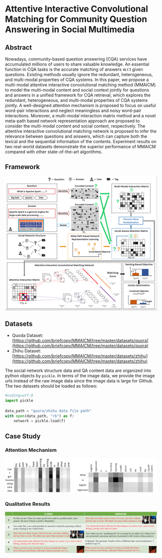 # Attentive Interactive Convolutional Matching for Community Question Answering in Social Multimedia


## Abstract

Nowadays, community-based question answering (CQA) services have accumulated millions of users to share valuable knowledge.
An essential function in CQA tasks is the accurate matching of answers w.r.t given questions.
Existing methods usually ignore the redundant, heterogeneous, and multi-modal properties of CQA systems.
In this paper, we propose a multi-modal attentive interactive convolutional matching method (MMAICM) to model the multi-modal content and social context jointly for questions and answers in a unified framework for CQA retrieval, which explores the redundant, heterogeneous, and multi-modal properties of CQA systems jointly.
A well-designed attention mechanism is proposed to focus on useful word-pair interactions and neglect meaningless and noisy word-pair interactions.
Moreover, a multi-modal interaction matrix method and a novel meta-path based network representation approach are proposed to consider the multi-modal content and social context, respectively.
The attentive interactive convolutional matching network is proposed to infer the relevance between questions and answers, which can capture both the lexical and the sequential information of the contents.
Experiment results on two real-world datasets demonstrate the superior performance of MMAICM compared with other
state-of-the-art algorithms.

## Framework
![](https://github.com/briefcopy/MMAICM/raw/master/images/framework.png)



## Datasets

+ Quoda Dataset: [https://github.com/briefcopy/MMAICM/tree/master/datasets/quora](https://github.com/briefcopy/MMAICM/tree/master/datasets/quora)
+ Zhihu Dataset: [https://github.com/briefcopy/MMAICM/tree/master/datasets/zhihu](https://github.com/briefcopy/MMAICM/tree/master/datasets/zhihu)

The social network structure data and QA content data are organized into python objects by `pickle`.
In terms of the image data, we provide the image urls instead of the raw image data since the image data is large for Github.
The two datasets should be loaded as follows:

```python
#coding=utf-8
import pickle

data_path = "quora/zhihu data file path"
with open(data_path, "rb") as f:
    network = pickle.load(f)
```

## Case Study
### Attention Mechanism
![](https://github.com/briefcopy/MMAICM/raw/master/images/case_study.png)

### Qualitative Results
![](https://github.com/briefcopy/MMAICM/raw/master/images/result.png)


